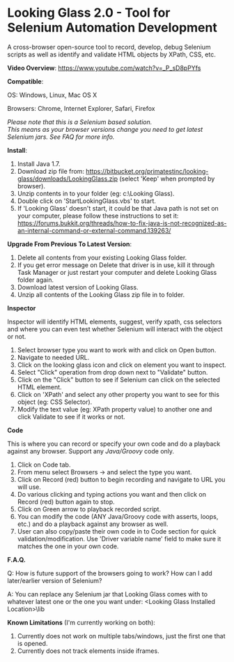 Looking Glass 2.0 - Tool for Selenium Automation Development
============

A cross-browser open-source tool to record, develop, debug Selenium scripts as well as identify and validate HTML objects by XPath, CSS, etc.


**Video Overview**:
https://www.youtube.com/watch?v=_P_sD8pPYfs

**Compatible**:

OS: Windows, Linux, Mac OS X

Browsers: Chrome, Internet Explorer, Safari, Firefox

*Please note that this is a Selenium based solution.*  
*This means as your browser versions change you need to get latest Selenium jars. See FAQ for more info.*

**Install**:

1. Install Java 1.7.
2. Download zip file from:  https://bitbucket.org/primatestinc/looking-glass/downloads/LookingGlass.zip (select 'Keep' when prompted by browser).
3. Unzip contents in to your folder (eg: c:\Looking Glass).
4. Double click on 'StartLookingGlass.vbs' to start.
5. If 'Looking Glass' doesn't start, it could be that Java path is not set on your computer, please follow these instructions to set it: https://forums.bukkit.org/threads/how-to-fix-java-is-not-recognized-as-an-internal-command-or-external-command.139263/
 
**Upgrade From Previous To Latest Version**:

1. Delete all contents from your existing Looking Glass folder.
2. If you get error message on Delete that driver is in use, kill it through Task Manager or just restart your computer and delete Looking Glass folder again.
3. Download latest version of Looking Glass.
4. Unzip all contents of the Looking Glass zip file in to folder.

**Inspector** 

Inspector will identify HTML elements, suggest, verify xpath, css selectors and where you can even test whether Selenium will interact with the object or not.

1. Select browser type you want to work with and click on Open button.
2. Navigate to needed URL.
3. Click on the looking glass icon and click on element you want to inspect.
4. Select "Click" operation from drop down next to "Validate" button.
5. Click on the "Click" button to see if Selenium can click on the selected HTML element.
6. Click on 'XPath' and select any other property you want to see for this object (eg: CSS Selector).
7. Modify the text value (eg: XPath property value) to another one and click Validate to see if it works or not.

**Code**

This is where you can record or specify your own code and do a playback against any browser. Support any *Java/Groovy* code only.

1. Click on Code tab.
2. From menu select Browsers -> and select the type you want.
3. Click on Record (red) button to begin recording and navigate to URL you will use.
4. Do various clicking and typing actions you want and then click on Record (red) button again to stop.
5. Click on Green arrow to playback recorded script.
6. You can modify the code (ANY Java/Groovy code with asserts, loops, etc.) and do a playback against any browser as well.
7. User can also copy/paste their own code in to Code section for quick validation/modification. Use 'Driver variable name' field to make sure it matches the one in your own code.

**F.A.Q.**

Q: How is future support of the browsers going to work? How can I add later/earlier version of Selenium?

A: You can replace any Selenium jar that Looking Glass comes with to whatever latest one or the one you want under: \<Looking Glass Installed Location>\lib

**Known Limitations** (I'm currently working on both):

1. Currently does not work on multiple tabs/windows, just the first one that is opened.
2. Currently does not track elements inside iframes.

